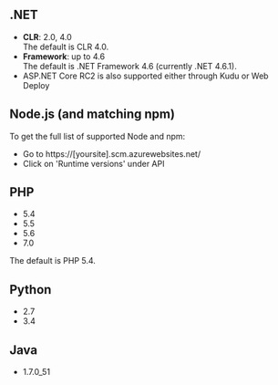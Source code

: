 ## .NET
* **CLR**: 2.0, 4.0  
The default is CLR 4.0.   
* **Framework**: up to 4.6  
The default is .NET Framework 4.6 (currently .NET 4.6.1).
* ASP.NET Core RC2 is also supported either through Kudu or Web Deploy

## Node.js (and matching npm)

To get the full list of supported Node and npm:

* Go to https://[yoursite].scm.azurewebsites.net/
* Click on 'Runtime versions' under API 

## PHP
* 5.4
* 5.5
* 5.6
* 7.0

The default is PHP 5.4. 

## Python
* 2.7
* 3.4

## Java
* 1.7.0_51